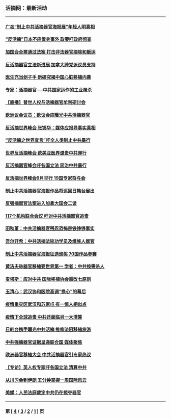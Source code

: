 ### 活摘网：最新活动
---
#### [广岛“制止中共活摘器官海报展”年轻人明真相](../../pages/nf5883/n14053657.md?10140430) 
#### [“反活摘”日本不应置身事外 政要吁政府彻查](../../pages/nf5883/n13971188.md?10140430) 
#### [加国会全票通过法案 打击非法器官摘除和贩运](../../pages/nf5883/n13884924.md?10140430) 
#### [反活摘器官立法新进展 加拿大跨党派议员支持](../../pages/nf5883/n13876061.md?10140430) 
#### [医生充当刽子手 新研究揭中国心脏移植内幕](../../pages/nf5883/n13772291.md?10140430) 
#### [专家：活摘器官──中共国家运作的工业屠杀](../../pages/nf5883/n13761178.md?10140430) 
#### [【直播】普世人权与活摘器官牟利研讨会](../../pages/nf5883/n13425146.md?10140430) 
#### [欧洲议会议员：欧议会应曝光中共活摘器官](../../pages/nf5883/n13336571.md?10140430) 
#### [反活摘世界峰会 张锦华：媒体应报导事实真相](../../pages/nf5883/n13278502.md?10140430) 
#### [“反活摘之世界宣言”吁全人类制止中共暴行](../../pages/nf5883/n13259730.md?10140430) 
#### [世界反活摘峰会 欧美亚医界谴责中共罪行](../../pages/nf5883/n13253550.md?10140430) 
#### [反活摘器官峰会吁各国立法 惩治中共暴行](../../pages/nf5883/n13245052.md?10140430) 
#### [反活摘世界峰会9月举行 19国专家将与会](../../pages/nf5883/n13201492.md?10140430) 
#### [制止中共活摘器官海报作品将巡回日韩台展出](../../pages/nf5883/n13177791.md?10140430) 
#### [反强摘器官法案进入加拿大国会二读](../../pages/nf5883/n13033450.md?10140430) 
#### [117个机构联合会议 吁对中共活摘器官追责](../../pages/nf5883/n12775087.md?10140430) 
#### [田秋堇：中共活摘器官残忍恐怖是铁铮铮事实](../../pages/nf5883/n12702148.md?10140430) 
#### [吾尔开希：中共活摘法轮功学员及维族人器官](../../pages/nf5883/n12693197.md?10140430) 
#### [制止中共活摘器官海报征选颁奖 70国作品参赛](../../pages/nf5883/n12692050.md?10140430) 
#### [黄洁夫称器官移植要世界第一 学者：中共按需杀人](../../pages/nf5883/n12572329.md?10140430) 
#### [麦塔斯：应对中共 国际移植协会需改七原则](../../pages/nf5883/n12514711.md?10140430) 
#### [玉清心：武汉协和医院高调“换心”的幕后](../../pages/nf5883/n12298730.md?10140430) 
#### [疫情重灾区武汉和苏家屯 有一惊人相似点](../../pages/nf5883/n12150824.md?10140430) 
#### [疫情下全球追责 中共还面临另一大清算](../../pages/nf5883/n12070397.md?10140430) 
#### [日韩台携手曝光中共活摘 推修法阻移植旅游](../../pages/nf5883/n11712046.md?10140430) 
#### [中共强摘器官证据呈递联合国 媒体聚焦](../../pages/nf5883/n11546426.md?10140430) 
#### [欧洲器官移植大会 中共活摘器官引专家热议](../../pages/nf5883/n11539095.md?10140430) 
#### [【专访】英人权专家吁各国立法 清算中共](../../pages/nf5883/n11367315.md?10140430) 
#### [从川习会到伊朗 五分钟掌握一周国际风云](../../pages/nf5883/n11338520.md?10140430) 
#### [美媒：人民法庭裁定中共仍在掠夺器官](../../pages/nf5883/n11334897.md?10140430) 

---
#### 第 [ [4](./4.md?10140430) / [3](./3.md?10140430) / [2](./2.md?10140430) / [1](./1.md?10140430) ] 页
